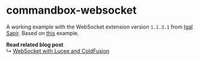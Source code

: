 # commandbox-websocket

A working example with the WebSocket extension version `1.1.3.1` from [Igal Sapir](https://github.com/isapir).
Based on [this](https://github.com/isapir/lucee-websocket/wiki/Example-Chat) example.

**Read related blog post** <br>
↳ [WebSocket with Lucee and ColdFusion](https://blog.rabu.me/websocket-with-lucee-and-coldfusion/)
